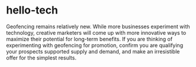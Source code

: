 # hello-tech
Geofencing remains relatively new. While more businesses experiment with technology, creative marketers will come up with more innovative ways to maximize their potential for long-term benefits. If you are thinking of experimenting with geofencing for promotion, confirm you are qualifying your prospects supported supply and demand, and make an irresistible offer for the simplest results.
